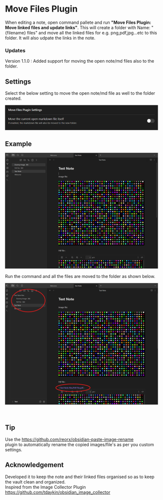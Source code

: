 # Move Files Plugin

When editing a note, open command pallete and run 
**"Move Files Plugin: Move linked files and update links"**. 
This will create a folder with Name:
"{filename} files" and move all the linked files for e.g. png,pdf,jpg...etc to this folder. It will also udpate the links in the note.

### Updates
Version 1.1.0 : Added support for moving the open note/md files also to the folder.

## Settings
Select the below setting to move the open note/md file as well to the folder created.

![Move Files Setting](Settings.png)


## Example   
![Demo](Demo.png)



Run the command and all the files are moved to the folder as shown below.

![FilesMoved](MovedFilesDemo.png)

  
<br>

## Tip

Use the https://github.com/reorx/obsidian-paste-image-rename   
plugin to automatically rename the copied images/file's as per you custom settings.


## Acknowledgement

Developed it to keep the note and their linked files organised so as to keep the vault clean and  organized.   
Inspired from the Image Collector Plugin
https://github.com/tdaykin/obsidian_image_collector  
